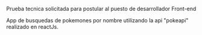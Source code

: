 Prueba tecnica solicitada para postular al puesto de desarrollador Front-end

App de busquedas de pokemones por nombre utilizando la api "pokeapi" realizado en reactJs.
